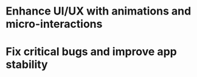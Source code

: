 # Enhance UI/UX with animations and micro-interactions
# Fix critical bugs and improve app stability
